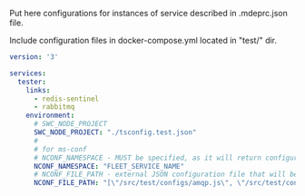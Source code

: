 Put here configurations for instances of service 
described in .mdeprc.json file.

Include configuration files in docker-compose.yml located in "test/" dir.
```yaml
version: '3'

services:
  tester:
    links:
      - redis-sentinel
      - rabbitmq
    environment:
      # SWC_NODE_PROJECT
      SWC_NODE_PROJECT: "./tsconfig.test.json"
      #
      # for ms-conf
      # NCONF_NAMESPACE - MUST be specified, as it will return configuration relative to this namespace
      NCONF_NAMESPACE: "FLEET_SERVICE_NAME"
      # NCONF_FILE_PATH - external JSON configuration file that will be used to provide variables
      NCONF_FILE_PATH: "[\"/src/test/configs/amqp.js\", \"/src/test/configs/router.js\", \"/src/test/configs/redis.sentinel.js\"]"
```
